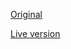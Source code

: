 [Original](https://sandbox-tailwind-template.netlify.app/demo19)

[Live version](https://matrixunec25.netlify.app/projects/sandbox_versions/sandbox_dark_login)